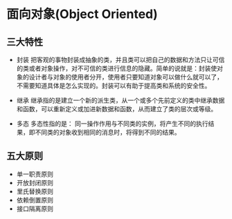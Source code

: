 # 面向对象(Object Oriented)

## 三大特性

- 封装
把客观的事物封装成抽象的类，并且类可以把自己的数据和方法只让可信的类或者对象操作，对不可信的类进行信息的隐藏。简单的说就是：封装使对象的设计者与对象的使用者分开，使用者只要知道对象可以做什么就可以了，不需要知道具体是怎么实现的。封装可以有助于提高类和系统的安全性。

- 继承
继承指的是建立一个新的派生类，从一个或多个先前定义的类中继承数据和函数，可以重新定义或加进新数据和函数，从而建立了类的层次或等级。

- 多态
多态性指的是： 同一操作作用与不同类的实例，将产生不同的执行结果，即不同类的对象收到相同的消息时，将得到不同的结果。

## 五大原则

- 单一职责原则
- 开放封闭原则
- 里氏替换原则
- 依赖倒置原则
- 接口隔离原则
